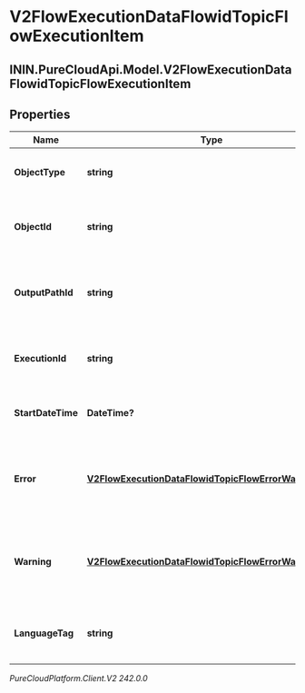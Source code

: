 # V2FlowExecutionDataFlowidTopicFlowExecutionItem

## ININ.PureCloudApi.Model.V2FlowExecutionDataFlowidTopicFlowExecutionItem

## Properties

|Name | Type | Description | Notes|
|------------ | ------------- | ------------- | -------------|
| **ObjectType** | **string** | The type of executionItem that was executed. | [optional] |
| **ObjectId** | **string** | If applicable, the actionId, menuId or taskId for the executionItem. | [optional] |
| **OutputPathId** | **string** | If applicable, the identifier of the OutputPath that was taken. | [optional] |
| **ExecutionId** | **string** | If applicable, the executionId for the executionItem. | [optional] |
| **StartDateTime** | **DateTime?** | This is the starting time of the executionItem. | [optional] |
| **Error** | [**V2FlowExecutionDataFlowidTopicFlowErrorWarningInfo**](V2FlowExecutionDataFlowidTopicFlowErrorWarningInfo) | Event generated when a Flow&#39;s Execution History is received and logged. | [optional] |
| **Warning** | [**V2FlowExecutionDataFlowidTopicFlowErrorWarningInfo**](V2FlowExecutionDataFlowidTopicFlowErrorWarningInfo) | Event generated when a Flow&#39;s Execution History is received and logged. | [optional] |
| **LanguageTag** | **string** | If applicable, the language tag associated set by the execution. | [optional] |



_PureCloudPlatform.Client.V2 242.0.0_

